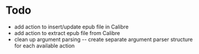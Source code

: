 # Todo

* add action to insert/update epub file in Calibre
* add action to extract epub file from Calibre
* clean up argument parsing -- create separate argument parser structure for each available action
